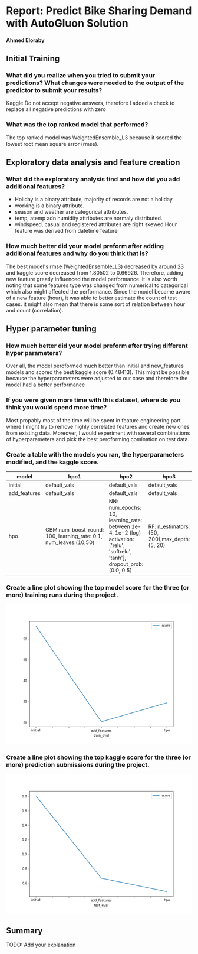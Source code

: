 # Report: Predict Bike Sharing Demand with AutoGluon Solution
#### Ahmed Eloraby

## Initial Training
### What did you realize when you tried to submit your predictions? What changes were needed to the output of the predictor to submit your results?
Kaggle Do not accept negative answers, therefore I added a check to replace all negative predictions with zero

### What was the top ranked model that performed?
The top ranked model was WeightedEnsemble_L3 because it scored the lowest root mean square error (rmse).
## Exploratory data analysis and feature creation
### What did the exploratory analysis find and how did you add additional features?
- Holiday is a binary attribute, majority of records are not a holiday
- working is a binary attribute.
- season and weather are categorical attributes.
- temp, atemp adn humidity attributes are normaly distributed.
- windspeed, casual and registered attributes are right skewed
Hour feature was derived from datetime feature 

### How much better did your model preform after adding additional features and why do you think that is?
The best model's rmse (WeightedEnsemble_L3) decreased by around 23 and kaggle score decreased from 1.80502 to 0.66926. Therefore, adding new feature greatly influenced the model performance. it is also worth noting that some features type was changed from numerical to categorical which also might affected the performance.
Since the model became aware of a new feature (hour), it was able to better estimate the count of test cases. it might also mean that there is some sort of relation between hour and count (correlation).
## Hyper parameter tuning
### How much better did your model preform after trying different hyper parameters?
Over all, the model peroformed much better than initial and new_features models and scored the best kaggle score (0.48413). This might be possible because the hyperparameters were adjusted to our case and therefore the model had a better performance 
### If you were given more time with this dataset, where do you think you would spend more time?
Most propably most of the time will be spent in feature engineering part where I might try to remove highly correlated features and create new ones from existing data. Moreover, I would experiment with several combinations of hyperparameters and pick the best peroforming comination on test data.
### Create a table with the models you ran, the hyperparameters modified, and the kaggle score.
|model|hpo1|hpo2|hpo3|score|
|--|--|--|--|--|
|initial|default_vals|default_vals|default_vals|1.80502|
|add_features|default_vals|default_vals|default_vals|0.66926|
|hpo|GBM:num_boost_round: 100, learning_rate: 0.1, num_leaves:(10,50)|NN: num_epochs: 10, learning_rate: between 1e-4, 1e-2 (log) activation: ['relu', 'softrelu', 'tanh'], dropout_prob: (0.0, 0.5)	|RF: n_estimators: (50, 200),max_depth: (5, 20)|0.48413|

### Create a line plot showing the top model score for the three (or more) training runs during the project.


![model_train_score.png](model_train_score.png)

### Create a line plot showing the top kaggle score for the three (or more) prediction submissions during the project.


![model_test_score.png](model_test_score.png)

## Summary
TODO: Add your explanation

